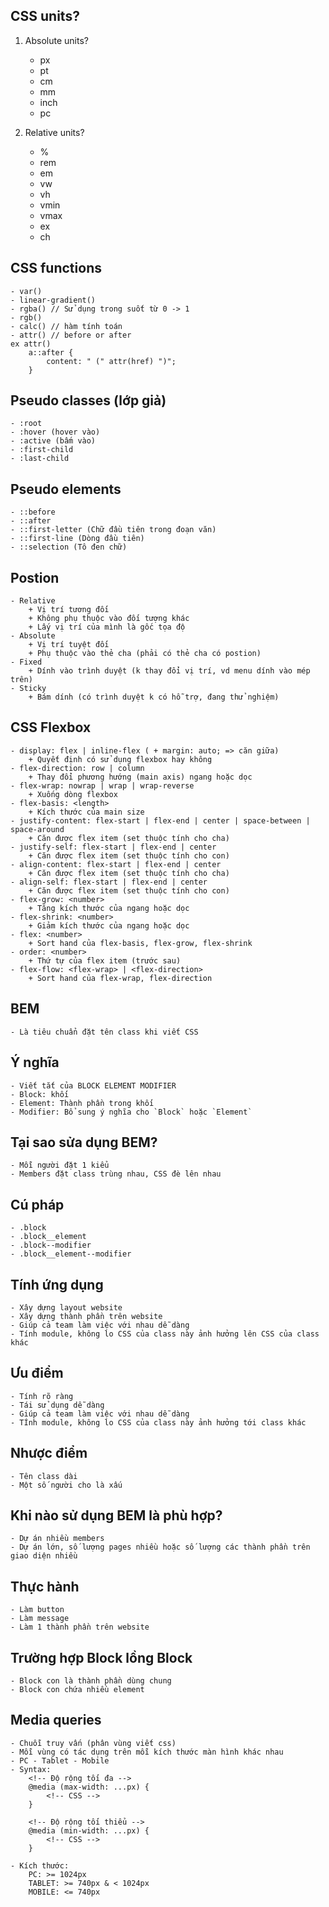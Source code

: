 ## CSS units?
1. Absolute units?
    - px
    - pt
    - cm
    - mm
    - inch
    - pc

2. Relative units?
    - %
    - rem
    - em
    - vw
    - vh
    - vmin
    - vmax
    - ex
    - ch

## CSS functions
    - var()
    - linear-gradient()
    - rgba() // Sử dụng trong suốt từ 0 -> 1
    - rgb()
    - calc() // hàm tính toán
    - attr() // before or after
    ex attr()
        a::after {
            content: " (" attr(href) ")";
        }

## Pseudo classes (lớp giả)
    - :root
    - :hover (hover vào)
    - :active (bấm vào)
    - :first-child
    - :last-child

## Pseudo elements
    - ::before
    - ::after
    - ::first-letter (Chữ đầu tiên trong đoạn văn)
    - ::first-line (Dòng đầu tiên)
    - ::selection (Tô đen chữ)

## Postion
    - Relative
        + Vị trí tương đối
        + Không phụ thuộc vào đối tượng khác
        + Lấy vị trí của mình là gốc tọa độ
    - Absolute
        + Vị trí tuyệt đối
        + Phụ thuộc vào thẻ cha (phải có thẻ cha có postion)
    - Fixed
        + Dính vào trình duyệt (k thay đổi vị trí, vd menu dính vào mép trên)
    - Sticky
        + Bám dính (có trình duyệt k có hỗ trợ, đang thử nghiệm)

## CSS Flexbox
    - display: flex | inline-flex ( + margin: auto; => căn giữa)
        + Quyết định có sử dụng flexbox hay không
    - flex-direction: row | column
        + Thay đổi phương hướng (main axis) ngang hoặc dọc
    - flex-wrap: nowrap | wrap | wrap-reverse
        + Xuống dòng flexbox
    - flex-basis: <length>
        + Kích thước của main size
    - justify-content: flex-start | flex-end | center | space-between | space-around
        + Căn được flex item (set thuộc tính cho cha)
    - justify-self: flex-start | flex-end | center
        + Căn được flex item (set thuộc tính cho con)
    - align-content: flex-start | flex-end | center
        + Căn được flex item (set thuộc tính cho cha)
    - align-self: flex-start | flex-end | center
        + Căn được flex item (set thuộc tính cho con)
    - flex-grow: <number>
        + Tăng kích thước của ngang hoặc dọc
    - flex-shrink: <number>
        + Giảm kích thước của ngang hoặc dọc
    - flex: <number>
        + Sort hand của flex-basis, flex-grow, flex-shrink
    - order: <number>
        + Thứ tự của flex item (trước sau)
    - flex-flow: <flex-wrap> | <flex-direction>
        + Sort hand của flex-wrap, flex-direction

## BEM
    - Là tiêu chuẩn đặt tên class khi viết CSS

## Ý nghĩa
    - Viết tắt của BLOCK ELEMENT MODIFIER
    - Block: khối
    - Element: Thành phần trong khối
    - Modifier: Bổ sung ý nghĩa cho `Block` hoặc `Element`

## Tại sao sửa dụng BEM?
    - Mỗi người đặt 1 kiểu
    - Members đặt class trùng nhau, CSS đè lên nhau

## Cú pháp
    - .block
    - .block__element
    - .block--modifier
    - .block__element--modifier

## Tính ứng dụng
    - Xây dựng layout website
    - Xây dựng thành phần trên website
    - Giúp cả team làm việc với nhau dễ dàng
    - Tính module, không lo CSS của class này ảnh hưởng lên CSS của class khác

## Ưu điểm
    - Tính rõ ràng
    - Tái sử dụng dễ dàng
    - Giúp cả team làm việc với nhau dễ dàng
    - TÍnh module, không lo CSS của class này ảnh hưởng tới class khác

## Nhược điểm
    - Tên class dài
    - Một số người cho là xấu
    
## Khi nào sử dụng BEM là phù hợp?
    - Dự án nhiều members
    - Dự án lớn, số lượng pages nhiều hoặc số lượng các thành phần trên giao diện nhiều

## Thực hành
    - Làm button
    - Làm message
    - Làm 1 thành phần trên website

## Trường hợp Block lồng Block
    - Block con là thành phần dùng chung
    - Block con chứa nhiều element

## Media queries
    - Chuỗi truy vấn (phân vùng viết css)
    - Mỗi vùng có tác dụng trên mỗi kích thước màn hình khác nhau
    - PC - Tablet - Mobile
    - Syntax: 
        <!-- Độ rộng tối đa -->
        @media (max-width: ...px) {
            <!-- CSS -->
        }

        <!-- Độ rộng tối thiểu -->
        @media (min-width: ...px) {
            <!-- CSS -->
        }

    - Kích thước:
        PC: >= 1024px
        TABLET: >= 740px & < 1024px
        MOBILE: <= 740px

